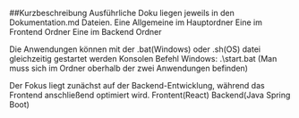 ##Kurzbeschreibung
Ausführliche Doku liegen jeweils in den Dokumentation.md Dateien.
Eine Allgemeine im Hauptordner
Eine im Frontend Ordner
Eine im Backend Ordner

Die Anwendungen können mit der .bat(Windows) oder .sh(OS) datei gleichzeitig gestartet werden
Konsolen Befehl Windows: .\start.bat (Man muss sich im Ordner oberhalb der zwei Anwendungen befinden)

Der Fokus liegt zunächst auf der Backend-Entwicklung, während das Frontend anschließend optimiert wird.
Frontent(React)
Backend(Java Spring Boot)
##
